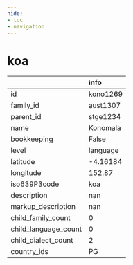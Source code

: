 ```yaml
---
hide:
- toc
- navigation
---
```

# koa
|                      | info     |
|:---------------------|:---------|
| id                   | kono1269 |
| family_id            | aust1307 |
| parent_id            | stge1234 |
| name                 | Konomala |
| bookkeeping          | False    |
| level                | language |
| latitude             | -4.16184 |
| longitude            | 152.87   |
| iso639P3code         | koa      |
| description          | nan      |
| markup_description   | nan      |
| child_family_count   | 0        |
| child_language_count | 0        |
| child_dialect_count  | 2        |
| country_ids          | PG       |